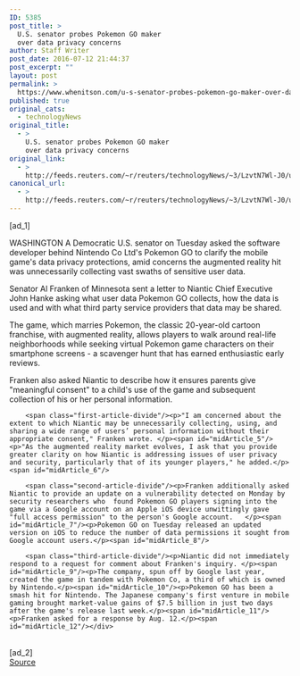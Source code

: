 ```yaml
---
ID: 5385
post_title: >
  U.S. senator probes Pokemon GO maker
  over data privacy concerns
author: Staff Writer
post_date: 2016-07-12 21:44:37
post_excerpt: ""
layout: post
permalink: >
  https://www.whenitson.com/u-s-senator-probes-pokemon-go-maker-over-data-privacy-concerns/
published: true
original_cats:
  - technologyNews
original_title:
  - >
    U.S. senator probes Pokemon GO maker
    over data privacy concerns
original_link:
  - >
    http://feeds.reuters.com/~r/reuters/technologyNews/~3/LzvtN7Wl-J0/us-nintendo-pokemon-privacy-congress-idUSKCN0ZS2ON
canonical_url:
  - >
    http://feeds.reuters.com/~r/reuters/technologyNews/~3/LzvtN7Wl-J0/us-nintendo-pokemon-privacy-congress-idUSKCN0ZS2ON
---
```

 [ad_1]
<br><div id="articleText">
<span id="midArticle_start"/>

<span id="midArticle_0"/><span class="focusParagraph" readability="5"><p><span class="articleLocation">WASHINGTON</span> A Democratic U.S. senator on Tuesday asked the software developer behind Nintendo Co Ltd's Pokemon GO to clarify the mobile game's data privacy protections, amid concerns the augmented reality hit was unnecessarily collecting vast swaths of sensitive user data.</p></span><span id="midArticle_1"/><p>Senator Al Franken of Minnesota sent a letter to Niantic Chief Executive John Hanke asking what user data Pokemon GO collects, how the data is used and with what third party service providers that data may be shared.</p><span id="midArticle_2"/><p>The game, which marries Pokemon, the classic 20-year-old cartoon franchise, with augmented reality, allows players to walk around real-life neighborhoods while seeking virtual Pokemon game characters on their smartphone screens - a scavenger hunt that has earned enthusiastic early reviews.</p><span id="midArticle_3"/><p>Franken also asked Niantic to describe how it ensures parents give "meaningful consent" to a child's use of the game and subsequent collection of his or her personal information.</p><span id="midArticle_4"/>
        
        <span class="first-article-divide"/><p>"I am concerned about the extent to which Niantic may be unnecessarily collecting, using, and sharing a wide range of users’ personal information without their appropriate consent," Franken wrote. </p><span id="midArticle_5"/><p>"As the augmented reality market evolves, I ask that you provide greater clarity on how Niantic is addressing issues of user privacy and security, particularly that of its younger players," he added.</p><span id="midArticle_6"/>
        
        <span class="second-article-divide"/><p>Franken additionally asked Niantic to provide an update on a vulnerability detected on Monday by security researchers who  found Pokemon GO players signing into the game via a Google account on an Apple iOS device unwittingly gave "full access permission" to the person's Google account.   </p><span id="midArticle_7"/><p>Pokemon GO on Tuesday released an updated version on iOS to reduce the number of data permissions it sought from Google account users.</p><span id="midArticle_8"/>
        
        <span class="third-article-divide"/><p>Niantic did not immediately respond to a request for comment about Franken's inquiry. </p><span id="midArticle_9"/><p>The company, spun off by Google last year, created the game in tandem with Pokemon Co, a third of which is owned by Nintendo.</p><span id="midArticle_10"/><p>Pokemon GO has been a smash hit for Nintendo. The Japanese company's first venture in mobile gaming brought market-value gains of $7.5 billion in just two days after the game's release last week.</p><span id="midArticle_11"/><p>Franken asked for a response by Aug. 12.</p><span id="midArticle_12"/></div>
<br>[ad_2]
<br><a href="http://feeds.reuters.com/~r/reuters/technologyNews/~3/LzvtN7Wl-J0/us-nintendo-pokemon-privacy-congress-idUSKCN0ZS2ON">Source </a>